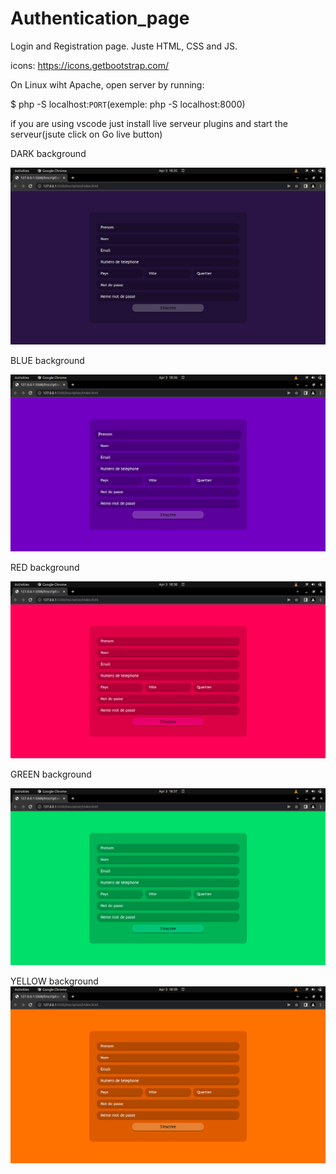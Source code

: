 # Authentication_page

Login and Registration page.
Juste HTML, CSS and JS.

icons: https://icons.getbootstrap.com/

On Linux wiht Apache, open server by running:

$ php -S localhost:`PORT`(exemple: php -S localhost:8000)

if you are using vscode just install live serveur plugins and start the serveur(jsute click on Go live button)

DARK background

![IMAGE_1!](./assets/DARK.png)


BLUE background

![IMAGE_1!](./assets/BLUE.png)


RED background

![IMAGE_1!](./assets/RED.png)


GREEN background

![IMAGE_1!](./assets/GREEN.png)


YELLOW background
![IMAGE_1!](./assets/YELLOW.png)
